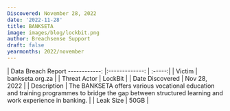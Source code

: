 ```yaml
---
Discovered: November 28, 2022
date: '2022-11-28'
title: BANKSETA
image: images/blog/lockbit.png
author: Breachsense Support
draft: false
yearmonths: 2022/november
---
```



| Data Breach Report
------------:     |:-------------:    | :-----:|
| Victim      | bankseta.org.za       | 
| Threat Actor      | LockBit      | 
| Date Discovered      | Nov 28, 2022      | 
| Description      | The BANKSETA offers various vocational education and training programmes to bridge the gap between structured learning and work experience in banking.      | 
| Leak Size      | 50GB      | 

